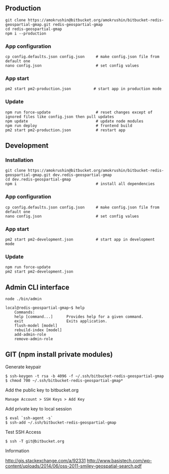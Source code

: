 ## Production
    git clone https://amokrushin@bitbucket.org/amokrushin/bitbucket-redis-geospartial-gmap.git redis-geospartial-gmap
    cd redis-geospartial-gmap
    npm i --production

### App configuration
    cp config.defaults.json config.json     # make config.json file from default one
    nano config.json                        # set config values

### App start
    pm2 start pm2-production.json          # start app in production mode

### Update
    npm run force-update                    # reset changes except of ignored files like config.json then pull updates
    npm update                              # update node modules
    npm run deploy                          # frontend build
    pm2 start pm2-production.json           # restart app



## Development

### Installation
    git clone https://amokrushin@bitbucket.org/amokrushin/bitbucket-redis-geospartial-gmap.git dev.redis-geospartial-gmap
    cd dev.redis-geospartial-gmap
    npm i                                   # install all dependencies

### App configuration
    cp config.defaults.json config.json     # make config.json file from default one
    nano config.json                        # set config values

### App start
    pm2 start pm2-development.json          # start app in development mode

### Update
    npm run force-update
    pm2 start pm2-development.json



## Admin CLI interface

    node ./bin/admin

    local@redis-geospartial-gmap~$ help
        Commands:
        help [command...]      Provides help for a given command.
        exit                   Exits application.
        flush-model [model]
        rebuild-index [model]
        add-admin-role
        remove-admin-role

## GIT (npm install private modules)

Generate keypair

    $ ssh-keygen -t rsa -b 4096 -f ~/.ssh/bitbucket-redis-geospartial-gmap
    $ chmod 700 ~/.ssh/bitbucket-redis-geospartial-gmap*

Add the public key to bitbucket.org

    Manage Account > SSH Keys > Add Key

Add private key to local session

    $ eval `ssh-agent -s`
    $ ssh-add ~/.ssh/bitbucket-redis-geospartial-gmap

Test SSH Access

    $ ssh -T git@bitbucket.org

Information

http://gis.stackexchange.com/a/92331
http://www.basistech.com/wp-content/uploads/2014/06/oss-2011-smiley-geospatial-search.pdf